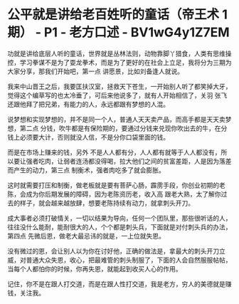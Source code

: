 # 公平就是讲给老百姓听的童话（帝王术 1期） - P1 - 老方口述 - BV1wG4y1Z7EM

功就是讲给底层人听的童话，世界就是丛林法则，动物靠脚丫猎食，人类有思维操控，学习拳谋不是为了耍龙拳术，而是为了更好的在社会上立足，我将分为三期为大家分享，那我们开始吧，第一点 讲愿景，比如刘备逢人就说。

我来中山晋王之后，我要匡扶汉室，拯救天下苍生，一开始别人听了都笑掉大牙，觉得这个编草写的也太冷垂了，可后来他说多了，就有人开始相信了，关羽 张飞还跟他拜了把兄弟，有能力的人，永远都跟有梦想的人混。

说梦想和实现梦想的，并不是同一个人，普通人天天卖产品，而高手都是天天卖梦想，第二点 分钱，吹牛都是有保险期的，要通过分钱来兑现你吹出去的牛，在分钱上必须要大计，否则就没人信，不是分你口袋里面的钱。

而是在市场上赚来的钱，另外 不是人人都有分，人人都有就等于人人都没有，所以要让强者吃肉，让弱者连汤都没得喝，拉大他们之间的贫富差距，人是因为落差而产生的动力，第三点 制衡术，强者肉吃多了就会膨胀。

这时就需要打压和制衡，做老板就是要有菩萨心肠，霹雳手段，你创业初期的老陈，会成为你后期发展的障碍，因为老陈资历老，收入高 跟老大熟，太了解你过去的样子，就会越来越放肆，想要老陈持续有动力，就拿刺头开刀。

成大事者必须打破情关，一切以结果为导向，任何一个团队里，那些很听话的人，往往没什么能耐，能耐很大的人，个个都是刺头兵，下面就是对付刺头兵的办法，第四点 先微后恩，做老大最忌讳的就是，一上位就失恩。

没有微过的恩，会让别人以为你在讨好他，正确的做法是，拿最大的刺头开刀立威，对普通大众失恩，收心，把最难管的刺头制服了，下面的人会自然服服帖帖，当每个人都怕你的时候，你再失恩，就能起到收买人心的作用。

记住，你不是在跟人打交道，而是在跟人性打交道，我是老方，穷人的美德就是赚钱，关注我。